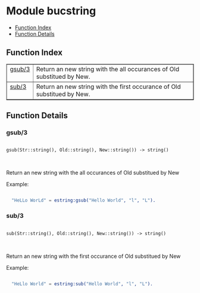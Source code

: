 

# Module bucstring #
* [Function Index](#index)
* [Function Details](#functions)

<a name="index"></a>

## Function Index ##


<table width="100%" border="1" cellspacing="0" cellpadding="2" summary="function index"><tr><td valign="top"><a href="#gsub-3">gsub/3</a></td><td>
Return an new string with the all occurances of Old substitued by New.</td></tr><tr><td valign="top"><a href="#sub-3">sub/3</a></td><td>
Return an new string with the first occurance of Old substitued by New.</td></tr></table>


<a name="functions"></a>

## Function Details ##

<a name="gsub-3"></a>

### gsub/3 ###

<pre><code>
gsub(Str::string(), Old::string(), New::string()) -&gt; string()
</code></pre>
<br />

Return an new string with the all occurances of Old substitued by New

Example:

```erlang

  "HeLLo WorLd" = estring:gsub("Hello World", "l", "L").
```

<a name="sub-3"></a>

### sub/3 ###

<pre><code>
sub(Str::string(), Old::string(), New::string()) -&gt; string()
</code></pre>
<br />

Return an new string with the first occurance of Old substitued by New

Example:

```erlang

  "HeLlo World" = estring:sub("Hello World", "l", "L").
```

